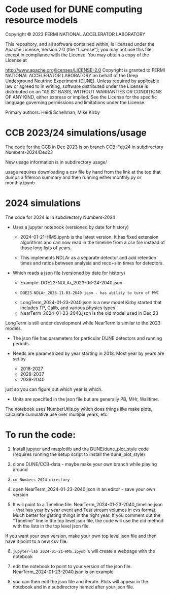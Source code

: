 # Code used for DUNE computing resource models 

Copyright © 2023 FERMI NATIONAL ACCELERATOR LABORATORY

This repository, and all software contained within, is licensed under the Apache License, Version 2.0 (the "License"); you may not use this file except in compliance with the License. You may obtain a copy of the License at

http://www.apache.org/licenses/LICENSE-2.0
Copyright is granted to FERMI NATIONAL ACCELERATOR LABORATORY on behalf of the Deep Underground Neutrino Experiment (DUNE). Unless required by applicable law or agreed to in writing, software distributed under the License is distributed on an "AS IS" BASIS, WITHOUT WARRANTIES OR CONDITIONS OF ANY KIND, either express or implied. See the License for the specific language governing permissions and limitations under the License.

Primary authors: Heidi Schellman, Mike Kirby

# CCB 2023/24 simulations/usage

The code for the CCB in Dec 2023 is on branch CCB-Feb24 in subdirectory Numbers-2024/Dec23

New usage information is in subdirectory usage/

usage requires downloading a csv file by hand from the link at the top that dumps a fifemon summary and then running either monthly.py or monthly.ipynb

# 2024 simulations

The code for 2024 is in subdirectory Numbers-2024

* Uses a jupyter notebook (versioned by date for history) 
  
  - 2024-01-21-HMS.ipynb is the latest version.  It has fixed extension algorithms and can now read in the timeline from a csv file instead of those long lists of years. 
  
  -  This implements NDLAr as a separate detector and add retention times and ratios between analysia and reco+sim times for detectors. 

* Which reads a json file (versioned by date for history)
  
  -  Example: DOE23-NDLAr_2023-06-24-2040.json
  -     DOE23-NDLAr_2023-11-03-2040.json - has ability to turn of MWC
  - LongTerm_2024-01-23-2040.json  is a new model Kirby started that includes TP, Calib, and various physics types
  - NearTerm_2024-01-23-2040.json is the old model used in Dec 23 
  
LongTerm is still under development while NearTerm is similar to the 2023 models. 

* The json file has parameters for particular DUNE detectors and running periods. 

* Needs are parametrized by year starting in 2018.  Most year by years are set by

  - 2018-2027
  - 2028-2037
  - 2038-2040

just so  you can figure out which year is which.  

* Units are specified in the json file but are generally PB, MHr, Walltime.  

The notebook uses NumberUtils.py which does things like make plots, calculate cumulative use over multiple years, etc. 

# To run the code:

1. Install jupyter and matplotlib and the DUNE/dune_plot_style code (requires running the setup script to install the dune_plot_style)

2. clone DUNE/CCB-data  - maybe make your own branch while playing around

3. `cd Numbers-2024 directory`
   
4. open NearTerm_2024-01-23-2040.json in an editor - save your own version 

5. It will point to a Timeline file: NearTerm_2024-01-23-2040_timeline.json - that has year by year event and Test stream volumes in cvs format.  Much better for getting things in the right year.  If you comment out the "Timeline" line in the  top level json file, the code will use the old method with the lists in the top level json file. 

If you want your own version, make your own top level json file and then have it point to a new csv file. 

6. `jupyter-lab 2024-01-21-HMS.ipynb &` will create a webpage with the notebook 
   
7. edit the notebook to point to your version of the json file.  NearTerm_2024-01-23-2040.json is an example

8. you can then edit the json file and iterate.  Plots will appear in the notebook and in a subdirectory named after your json file. 


